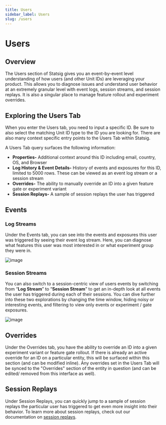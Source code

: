 ```yaml
---
title: Users
sidebar_label: Users
slug: /users
---
```


# Users

## Overview

The Users section of Statsig gives you an event-by-event level understanding of how users (and other Unit IDs) are leveraging your product. This allows you to diagnose issues and understand user behavior at an extremely granular level with event logs, session streams, and session replays. It is also a singular place to manage feature rollout and experiment overrides. 

## Exploring the Users Tab

When you enter the Users tab, you need to input a specific ID. Be sure to also select the matching Unit ID type to the ID you are looking for. There are also many context specific entry points to the Users Tab within Statsig.

A Users Tab query surfaces the following information:

- **Properties-** Additional context around this ID including email, country, OS, and Browser
- **Log History & Event Details-** History of events and exposures for this ID, limited to 5000 rows. These can be viewed as an event log stream or a session stream
- **Overrides-** The ability to manually override an ID into a given feature gate or experiment variant
- **Session Replays-** A sample of session replays the user has triggered

## Events

### Log Streams

Under the Events tab, you can see into the events and exposures this user was triggered by seeing their event log stream. Here, you can diagnose what features this user was most interested in or what experiment group they were in.

![image](https://github.com/user-attachments/assets/38820863-6330-4ed0-9809-ec595ffc82e5)

### Session Streams

You can also switch to a session-centric view of users events by switching from “**Log Stream**” to “**Session Stream**” to get an in-depth look at all events the user has triggered during each of their sessions. You can dive further into these two explorations by changing the time window, hiding noisy or interesting events, and filtering to view only events or experiment / gate exposures. 

![image](https://github.com/user-attachments/assets/efdabd87-e906-4257-bc84-37ea2bbddafc)



## Overrides[](https://docs.statsig.com/users#override-controls-from-the-users-tab)

Under the Overrides tab, you have the ability to override an ID into a given experiment variant or feature gate rollout. If there is already an active override for an ID on a particular entity, this will be surfaced within this section (and can be modified inline). Any overrides set in the Users Tab will be synced to the "Overrides" section of the entity in question (and can be edited/ removed from this interface as well).

## Session Replays

Under Session Replays, you can quickly jump to a sample of session replays the particular user has triggered to get even more insight into their behavior. To learn more about session replays, check out our documentation on [session replays](https://docs.statsig.com/session-replay/overview).
